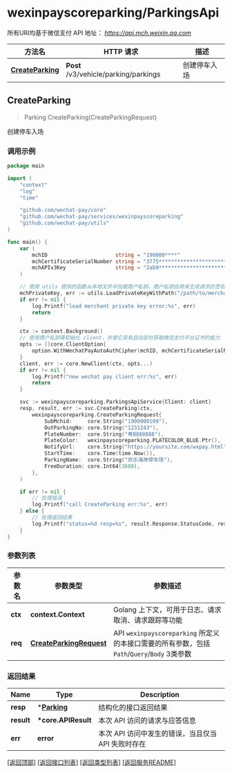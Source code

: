 # wexinpayscoreparking/ParkingsApi

所有URI均基于微信支付 API 地址： *https://api.mch.weixin.qq.com*

方法名 | HTTP 请求 | 描述
------------- | ------------- | -------------
[**CreateParking**](#createparking) | **Post** /v3/vehicle/parking/parkings | 创建停车入场



## CreateParking

> Parking CreateParking(CreateParkingRequest)

创建停车入场



### 调用示例

```go
package main

import (
	"context"
	"log"
	"time"

	"github.com/wechat-pay/core"
	"github.com/wechat-pay/services/wexinpayscoreparking"
	"github.com/wechat-pay/utils"
)

func main() {
	var (
		mchID                      string = "190000****"                               // 商户号
		mchCertificateSerialNumber string = "3775************************************" // 商户证书序列号
		mchAPIv3Key                string = "2ab9****************************"         // 商户APIv3密钥
	)

	// 使用 utils 提供的函数从本地文件中加载商户私钥，商户私钥会用来生成请求的签名
	mchPrivateKey, err := utils.LoadPrivateKeyWithPath("/path/to/merchant/apiclient_key.pem")
	if err != nil {
		log.Printf("load merchant private key error:%s", err)
		return
	}

	ctx := context.Background()
	// 使用商户私钥等初始化 client，并使它具有自动定时获取微信支付平台证书的能力
	opts := []core.ClientOption{
		option.WithWechatPayAutoAuthCipher(mchID, mchCertificateSerialNumber, mchPrivateKey, mchAPIv3Key),
	}
	client, err := core.NewClient(ctx, opts...)
	if err != nil {
		log.Printf("new wechat pay client err:%s", err)
		return
	}

	svc := wexinpayscoreparking.ParkingsApiService{Client: client}
	resp, result, err := svc.CreateParking(ctx,
		wexinpayscoreparking.CreateParkingRequest{
			SubMchid:     core.String("1900000109"),
			OutParkingNo: core.String("1231243"),
			PlateNumber:  core.String("粤B888888"),
			PlateColor:   wexinpayscoreparking.PLATECOLOR_BLUE.Ptr(),
			NotifyUrl:    core.String("https://yoursite.com/wxpay.html"),
			StartTime:    core.Time(time.Now()),
			ParkingName:  core.String("欢乐海岸停车场"),
			FreeDuration: core.Int64(3600),
		},
	)

	if err != nil {
		// 处理错误
		log.Printf("call CreateParking err:%s", err)
	} else {
		// 处理返回结果
		log.Printf("status=%d resp=%s", result.Response.StatusCode, resp)
	}
}
```

### 参数列表
参数名 | 参数类型 | 参数描述
------------- | ------------- | -------------
**ctx** | **context.Context** | Golang 上下文，可用于日志、请求取消、请求跟踪等功能|
**req** | [**CreateParkingRequest**](CreateParkingRequest.md) | API `wexinpayscoreparking` 所定义的本接口需要的所有参数，包括`Path`/`Query`/`Body` 3类参数|

### 返回结果
Name | Type | Description
------------- | ------------- | -------------
**resp** | \*[**Parking**](Parking.md) | 结构化的接口返回结果
**result** | **\*core.APIResult** | 本次 API 访问的请求与应答信息
**err** | **error** | 本次 API 访问中发生的错误，当且仅当 API 失败时存在

[\[返回顶部\]](#wexinpayscoreparkingparkingsapi)
[\[返回接口列表\]](README.md#接口列表)
[\[返回类型列表\]](README.md#类型列表)
[\[返回服务README\]](README.md)

